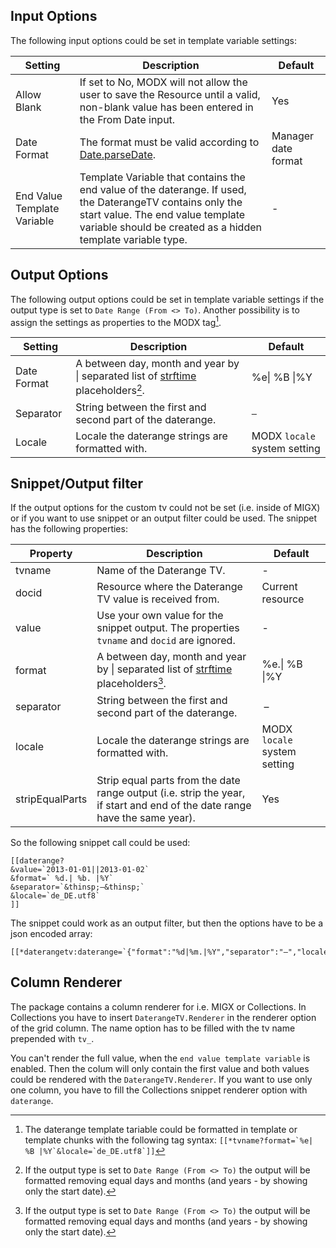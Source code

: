## Input Options

The following input options could be set in template variable settings:

Setting | Description | Default
------- | ----------- | -------
Allow Blank | If set to No, MODX will not allow the user to save the Resource until a valid, non-blank value has been entered in the From Date input. | Yes
Date Format | The format must be valid according to [Date.parseDate](http://dev.sencha.com/playpen/docs/output/Date.html). | Manager date format
End Value Template Variable | Template Variable that contains the end value of the daterange. If used, the DaterangeTV contains only the start value. The end value template variable should be created as a hidden template variable type. | -

## Output Options

The following output options could be set in template variable settings if the
output type is set to `Date Range (From <> To)`. Another possibility is to
assign the settings as properties to the MODX tag[^1].

Setting | Description | Default
------- | ----------- | -------
Date Format | A between day, month and year by &#124; separated list of [strftime](https://www.php.net/manual/en/function.strftime.php) placeholders[^2]. | %e&#124; %B &#124;%Y
Separator | String between the first and second part of the daterange. | ` – `
Locale | Locale the daterange strings are formatted with. | MODX `locale` system setting

## Snippet/Output filter

If the output options for the custom tv could not be set (i.e. inside of MIGX)
or if you want to use snippet or an output filter could be used. The snippet has
the following properties:

Property | Description | Default
-------- | ----------- | -------
tvname | Name of the Daterange TV. | -
docid | Resource where the Daterange TV value is received from. | Current resource
value | Use your own value for the snippet output. The properties `tvname` and `docid` are ignored. | -
format | A between day, month and year by &#124; separated list of [strftime](https://www.php.net/manual/en/function.strftime.php) placeholders[^2]. | %e.&#124; %B &#124;%Y
separator | String between the first and second part of the daterange. | &thinsp;–&thinsp;
locale | Locale the daterange strings are formatted with. | MODX `locale` system setting
stripEqualParts | Strip equal parts from the date range output (i.e. strip the year, if start and end of the date range have the same year). | Yes

So the following snippet call could be used: 

```
[[daterange? 
&value=`2013-01-01||2013-01-02` 
&format=` %d.| %b. |%Y` 
&separator=`&thinsp;–&thinsp;` 
&locale=`de_DE.utf8`
]]
```

The snippet could work as an output filter, but then the options have to be a json
encoded array:

```
[[*daterangetv:daterange=`{"format":"%d|%m.|%Y","separator":"–","locale":"de_DE.utf8"}`]]
```

## Column Renderer

The package contains a column renderer for i.e. MIGX or Collections. In
Collections you have to insert `DaterangeTV.Renderer` in the renderer option of
the grid column. The name option has to be filled with the tv name prepended
with `tv_`.

You can't render the full value, when the `end value template variable` is
enabled. Then the colum will only contain the first value and both values could
be rendered with the `DaterangeTV.Renderer`. If you want to use only one column,
you have to fill the Collections snippet renderer option with `daterange`.
 

[^1]: The daterange template tariable could be formatted in template or template chunks with the following tag syntax: ```[[*tvname?format=`%e| %B |%Y`&locale=`de_DE.utf8`]]```
[^2]: If the output type is set to `Date Range (From <> To)` the output will be formatted removing equal days and months (and years - by showing only the start date).
